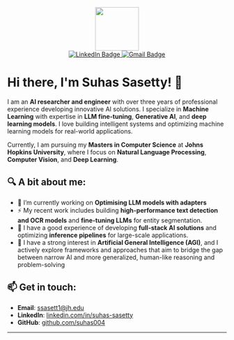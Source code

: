 <!-- ## Hi there 👋 -->

<div id="header" align="center">
  <img src="https://media4.giphy.com/media/KeUoFXwyzOksZrJ6D6/giphy.gif?cid=790b7611b3edbb5adc274eb01133b0ae39c3517f2a72587e&rid=giphy.gif&ct=s" width="100"/>
</div>

<div id="badges" align="center">
  <a href="https://www.linkedin.com/in/suhas-sasetty/">
    <img src="https://img.shields.io/badge/LinkedIn-blue?style=for-the-badge&logo=linkedin&logoColor=white" alt="LinkedIn Badge"/>
  </a>
  <a href="mailto:ssasett1@jh.edu">
    <img src="https://img.shields.io/badge/Gmail-red?style=for-the-badge&logo=gmail&logoColor=white" alt="Gmail Badge"/>  
  </a>
</div>

<div align="center">
  <img src="https://komarev.com/ghpvc/?username=suhas004&style=flat-square&color=blue" alt=""/>
</div>

# Hi there, I'm Suhas Sasetty! 👋

I am an **AI researcher and engineer** with over three years of professional experience developing innovative AI solutions. I specialize in **Machine Learning** with expertise in **LLM fine-tuning**, **Generative AI**, and **deep learning models**. I love building intelligent systems and optimizing machine learning models for real-world applications.

Currently, I am pursuing my **Masters in Computer Science** at **Johns Hopkins University**, where I focus on **Natural Language Processing**, **Computer Vision**, and **Deep Learning**.


## 🔍 A bit about me:
- 🌱 I’m currently working on **Optimising LLM models with adapters**
- ⚡ My recent work includes building **high-performance text detection and OCR models** and **fine-tuning LLMs** for entity segmentation.
- 🚀 I have a good experience of developing **full-stack AI solutions** and optimizing **inference pipelines** for large-scale applications.
- 💼 I have a strong interest in **Artificial General Intelligence (AGI)**, and I actively explore frameworks and approaches that aim to bridge the gap between narrow AI and more generalized, human-like reasoning and problem-solving

## 📫 Get in touch:
- **Email**: ssasett1@jh.edu
- **LinkedIn**: [linkedin.com/in/suhas-sasetty](https://www.linkedin.com/in/suhas-sasetty/)
- **GitHub**: [github.com/suhas004](https://github.com/suhas004)

---

<!--### 🖥️ Languages :-->
<!--<div align="center">-->
<!--    <img src="https://github.com/devicons/devicon/blob/master/icons/python/python-original.svg" title="Python" alt="Python" width="40" height="40"/>&nbsp;-->
<!--    <img src="https://github.com/devicons/devicon/blob/master/icons/cplusplus/cplusplus-plain.svg" title="C++" alt="C++" width="40" height="40"/>&nbsp;-->
<!--    <img src="https://github.com/devicons/devicon/blob/master/icons/java/java-original.svg" title="Java" alt="Java" width="40" height="40"/>&nbsp;-->
<!--    <img src="https://github.com/devicons/devicon/blob/master/icons/javascript/javascript-original.svg" title="JavaScript" alt="JavaScript" width="40" height="40"/>&nbsp;-->
<!--</div>-->

<!--### :hammer_and_wrench: Tools & Frameworks :-->
<!--<div align="center">-->
<!--    <img src="https://github.com/devicons/devicon/blob/master/icons/jupyter/jupyter-original-wordmark.svg" title="Jupyter" alt="Jupyter" width="40" height="40"/>&nbsp;-->
<!--    <img src="https://github.com/devicons/devicon/blob/master/icons/pytorch/pytorch-original.svg" title="PyTorch" alt="PyTorch" width="40" height="40"/>&nbsp;-->
<!--    <img src="https://github.com/devicons/devicon/blob/master/icons/tensorflow/tensorflow-original.svg" title="TensorFlow" alt="TensorFlow" width="40" height="40"/>&nbsp;-->
<!--    <img src="https://github.com/devicons/devicon/blob/master/icons/numpy/numpy-original.svg" title="NumPy" alt="NumPy" width="40" height="40"/>&nbsp;-->
<!--    <img src="https://github.com/devicons/devicon/blob/master/icons/pandas/pandas-original.svg" title="Pandas" alt="Pandas" width="40" height="40"/>&nbsp;-->
<!--    <img src="https://github.com/devicons/devicon/blob/master/icons/opencv/opencv-original.svg" title="OpenCV" alt="OpenCV" width="40" height="40"/>&nbsp;-->
<!--    <img src="https://github.com/devicons/devicon/blob/master/icons/docker/docker-original.svg" title="Docker" alt="Docker" width="40" height="40"/>&nbsp;-->
<!--    <img src="https://github.com/devicons/devicon/blob/master/icons/git/git-original.svg" title="Git" alt="Git" width="40" height="40"/>&nbsp;-->
<!--</div>-->

